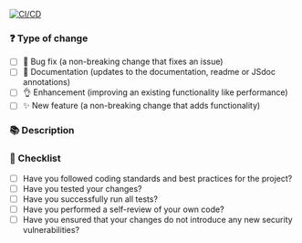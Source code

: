 [![CI/CD](https://github.com/arkadiuszPasciak/windows98/actions/workflows/ci-cd.yml/badge.svg)](https://github.com/arkadiuszPasciak/windows98/actions/workflows/ci-cd.yml)

### ❓ Type of change

<!-- What types of changes does your code introduce? -->
<!-- Put an `x` in all the boxes that apply. -->
<!-- Delete options that are not relevant. -->

- [ ] 🐞 Bug fix (a non-breaking change that fixes an issue)
- [ ] 📖 Documentation (updates to the documentation, readme or JSdoc annotations)
- [ ] 👌 Enhancement (improving an existing functionality like performance)
- [ ] ✨ New feature (a non-breaking change that adds functionality)

### 📚 Description

<!-- Describe your changes in detail -->
<!-- Why is this change required? -->
<!-- What problem does it solve? -->

### 📝 Checklist

<!-- Put an `x` in all the boxes that apply. -->

- [ ] Have you followed coding standards and best practices for the project?
- [ ] Have you tested your changes?
- [ ] Have you successfully run all tests?
- [ ] Have you performed a self-review of your own code?
- [ ] Have you ensured that your changes do not introduce any new security vulnerabilities?
